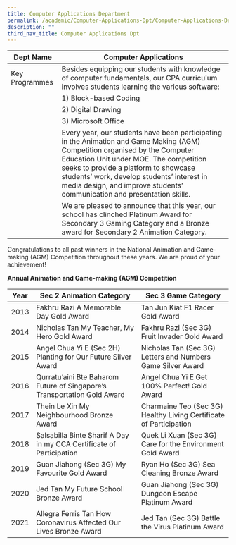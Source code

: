```yaml
---
title: Computer Applications Department
permalink: /academic/Computer-Applications-Dpt/Computer-Applications-Department
description: ""
third_nav_title: Computer Applications Dpt
---
```

| Dept Name 	| Computer Applications 	|
|---	|---	|
| Key Programmes 	| Besides equipping our students with knowledge of computer fundamentals, our CPA curriculum involves students learning the various software: 	|
|  	| 1) Block-based Coding 	|
|  	| 2) Digital Drawing 	|
|  	| 3) Microsoft Office 	|
|  	| Every year, our students have been participating in the Animation and Game Making (AGM) Competition organised by the Computer Education Unit under MOE. The competition seeks to provide a platform to showcase students’ work, develop students’ interest in media design, and improve students’ communication and presentation skills. 	|
|  	| We are pleased to announce that this year, our school has clinched Platinum Award for Secondary 3 Gaming Category and a Bronze award for Secondary 2 Animation Category. 	|

Congratulations to all past winners in the National Animation and Game-making (AGM) Competition throughout these years. We are proud of your achievement!

**Annual Animation and Game-making (AGM) Competition** 

| Year 	| Sec 2 Animation Category 	| Sec 3 Game Category 	|
|---	|---	|---	|
| 2013 	| Fakhru Razi  A Memorable Day Gold Award 	| Tan Jun Kiat  F1 Racer Gold Award 	|
| 2014 	| Nicholas Tan  My Teacher, My Hero Gold Award 	| Fakhru Razi (Sec 3G)  Fruit Invader Gold Award 	|
| 2015 	| Angel Chua Yi E (Sec 2H)  Planting for Our Future Silver Award 	| Nicholas Tan (Sec 3G)  Letters and Numbers Game Silver Award 	|
| 2016 	| Qurratu’aini Bte Baharom  Future of Singapore’s Transportation Gold Award 	| Angel Chua Yi E  Get 100% Perfect! Gold Award   	|
| 2017 	| Thein Le Xin  My Neighbourhood Bronze Award 	| Charmaine Teo (Sec 3G)  Healthy Living Certificate of Participation 	|
| 2018 	| Salsabilla Binte Sharif  A Day in my CCA Certificate of Participation 	| Quek Li Xuan (Sec 3G)  Care for the Environment Gold Award 	|
| 2019 	| Guan Jiahong (Sec 3G)  My Favourite Gold Award 	| Ryan Ho (Sec 3G)  Sea Cleaning Bronze Award 	|
| 2020 	| Jed Tan  My Future School Bronze Award 	| Guan Jiahong (Sec 3G)  Dungeon Escape Platinum Award 	|
| 2021 	| Allegra Ferris Tan  How Coronavirus Affected Our Lives Bronze Award 	| Jed Tan (Sec 3G)  Battle the Virus Platinum Award 	|